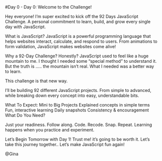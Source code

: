 #Day 0 - Day 0: Welcome to the Challenge!

Hey everyone! I’m super excited to kick off the 92 Days JavaScript Challenge. A personal commitment to learn, build, and grow every single day with JavaScript.

What is JavaScript?
JavaScript is a powerful programming language that helps websites interact, calculate, and respond to users. From animations to form validation, JavaScript makes websites come alive!

Why a 92-Day Challenge?
Honestly? JavaScript used to feel like a huge mountain to me.
I thought I needed some “special method” to understand it. But the truth is ….. the mountain isn’t real. What I needed was a better way to learn.

This challenge is that new way.

I’ll be building 92 different JavaScript projects. From simple to advanced, while breaking down every concept into easy, understandable bits.

What To Expect:
Mini to Big Projects
Explained concepts in simple terms
Fun, interactive learning
Daily snapshots
Consistency & encouragement
What Do You Need?

Just your readiness.
Follow along. Code. Recode. Snap. Repeat.
Learning happens when you practice and experiment.

Let’s Begin Tomorrow with Day 1!
Trust me! it’s going to be worth it. Let’s take this journey together..
Let’s make JavaScript fun again!

@Gina
